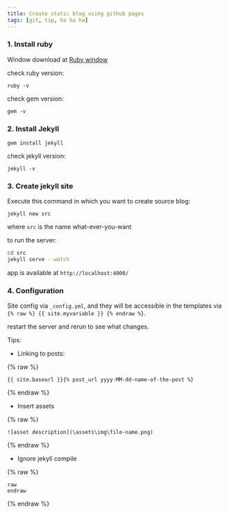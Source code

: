 ```yaml
---
title: Create static blog using github pages
tags: [git, tip, ha ha ha]
---
```


### 1. Install ruby

Window download at [Ruby window](https://jekyllrb.com/docs/installation/windows/)

check ruby version:

```
ruby -v
```

check gem version:

```
gem -v
```

### 2. Install Jekyll

```
gem install jekyll
```

check jekyll version:

```
jekyll -v
```

### 3. Create jekyll site

Execute this command in which you want to create source blog:

```
jekyll new src
```

where `src` is the name what-ever-you-want

to run the server:

```bash
cd src
jekyll serve --watch
```

app is available at `http://localhost:4000/`

### 4. Configuration

Site config via `_config.yml`, and they will be accessible in the templates via `{% raw %} {{ site.myvariable }} {% endraw %}`.

restart the server and rerun to see what changes.

Tips:

- Linking to posts:

{% raw %}
```
{{ site.baseurl }}{% post_url yyyy-MM-dd-name-of-the-post %}
```
{% endraw %}

- Insert assets

{% raw %}
```
![asset description](\assets\img\file-name.png)
```
{% endraw %}

- Ignore jekyll compile

{% raw %}
```
raw
endraw
```
{% endraw %}